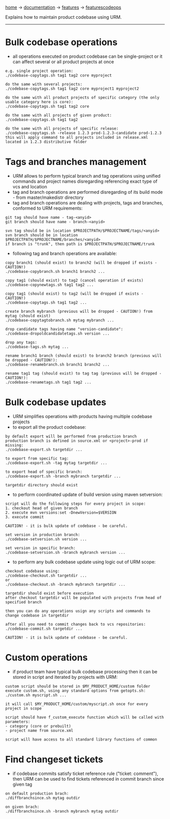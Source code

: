[home](home.md) -> [documentation](documentation.md) -> [features](features.md) -> [featurescodeops](featurescodeops.md)

Explains how to maintain product codebase using URM.



---


# Bulk codebase operations #

  * all operations executed on product codebase can be single-project or it can affect several or all product projects at once
```
e.g. single project operation:
./codebase-copytags.sh tag1 tag2 core myproject

do the same with several projects:
./codebase-copytags.sh tag1 tag2 core myproject1 myproject2

do the same with all product projects of specific category (the only usable category here is core):
./codebase-copytags.sh tag1 tag2 core

do the same with all projects of given product:
./codebase-copytags.sh tag1 tag2

do the same with all projects of specific release:
./codebase-copytags.sh -release 1.2.3 prod-1.2.3-candidate prod-1.2.3
this will apply command to all projects included in release.xml located in 1.2.3 distributive folder
```

# Tags and branches management #

  * URM allows to perform typical branch and tag operations using unified commands and project names disregarding referencing exact type of vcs and location
  * tag and branch operations are performed disregarding of its build mode - from master/makedistr directory
  * tag and branch operations are dealing with projects, tags and branches, conformed to URM requirements:
```
git tag should have name - tag-<anyid>
git branch should have name - branch-<anyid>

svn tag should be in location $PROJECTPATH/$PROJECTNAME/tags/<anyid>
svn branch should be in location $PROJECTPATH/$PROJECTNAME/branches/<anyid>
if branch is "trunk", then path is $PROJECTPATH/$PROJECTNAME/trunk
```
  * following tag and branch operations are available:
```
copy branch1 (should exist) to branch2 (will be dropped if exists - CAUTION!)
./codebase-copybranch.sh branch1 branch2 ...

copy tag1 (should exist) to tag2 (cancel operation if exists)
./codebase-copynewtags.sh tag1 tag2 ...

copy tag1 (should exist) to tag2 (will be dropped if exists - CAUTION!)
./codebase-copytags.sh tag1 tag2 ...

create branch mybranch (previous will be dropped - CAUTION!) from mytag (should exist)
./codebase-copytagtobranch.sh mytag mybranch ...

drop candidate tags having name "version-candidate":
./codebase-dropoldcandidatetags.sh version ...

drop any tags:
./codebase-tags.sh mytag ...

rename branch1 branch (should exist) to branch2 branch (previous will be dropped - CAUTION!):
./codebase-renamebranch.sh branch1 branch2 ...

rename tag1 tag (should exist) to tag tag (previous will be dropped - CAUTION!):
./codebase-renametags.sh tag1 tag2 ...
```

# Bulk codebase updates #

  * URM simplifies operations with products having multiple codebase projects
  * to export all the product codebase:
```
by default export will be performed from production branch
production branch is defined in source.xml or <project>-prod if missing:
./codebase-export.sh targetdir ...

to export from specific tag:
./codebase-export.sh -tag mytag targetdir ...

to export head of specific branch:
./codebase-export.sh -branch mybranch targetdir ...

targetdir directory should exist
```
  * to perform coordinated update of build version using maven setversion:
```
script will do the following steps for every project in scope:
1. checkout head of given branch
2. execute mvn versions:set -DnewVersion=$VERSION
3. execute commit 

CAUTION! - it is bulk update of codebase - be careful.

set version in production branch:
./codebase-setversion.sh version ...

set version in specific branch:
./codebase-setversion.sh -branch mybranch version ...
```
  * to perform any bulk codebase update using logic out of URM scope:
```
checkout codebase using:
./codebase-checkout.sh targetdir ...
or
./codebase-checkout.sh -branch mybranch targetdir ...

targetdir should exist before execution
after checkout targetdir will be populated with projects from head of specified branch

then you can do any operations usign any scripts and commands to change codebase in targetdir

after all you need to commit changes back to vcs repositories:
./codebase-commit.sh targetdir ...

CAUTION! - it is bulk update of codebase - be careful.
```

# Custom operations #

  * if product team have typical bulk codebase processing then it can be stored in script and iterated by projects with URM:
```
custom script should be stored in $MY_PRODUCT_HOME/custom folder
execute custom.sh, using any standard options from getopts.sh:
./custom.sh myscript.sh ...

it will call $MY_PRODUCT_HOME/custom/myscript.sh once for every project in scope

script should have f_custom_execute function which will be called with parameters:
- category (core or prebuilt)
- project name from source.xml

script will have access to all standard library functions of common
```

# Find changeset tickets #

  * if codebase commits satisfy ticket reference rule ("ticket: comment"), then URM can be used to find tickets referenced in commit branch since given tag
```
on default production brach:
./diffbranchsince.sh mytag outdir

on given brach:
./diffbranchsince.sh -branch mybranch mytag outdir
```